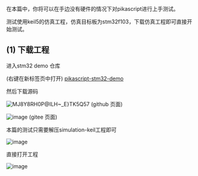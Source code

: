 在本篇中，你将可以在手边没有硬件的情况下对pikascript进行上手测试。

测试使用keil5的仿真工程，仿真目标板为stm32f103，下载仿真工程即可直接开始测试。

## (1) 下载工程

进入stm32 demo 仓库

(右键在新标签页中打开)
[pikascript-stm32-demo](../../../../pikascript-demo-stm32)

然后下载源码

![MJ8Y8RH0P@ILH~_E}TK5Q57](https://user-images.githubusercontent.com/88232613/130744247-2f71ba72-2d1b-49d9-bbb5-4eda334ec912.png)
(github 页面)

![image](https://user-images.githubusercontent.com/88232613/130744477-e6760afb-99bf-4be0-aa04-8fbe2ea737ec.png)
(gitee 页面)

本篇的测试只需要解压simulation-keil工程即可

![image](https://user-images.githubusercontent.com/88232613/130745409-364d67b8-04a4-45ab-bdd0-c59179419717.png)

直接打开工程

![image](https://user-images.githubusercontent.com/88232613/130745821-864038df-d8b0-41d2-97e8-199815d0d57d.png)
